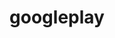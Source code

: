 ---
layout: redirect
title: googleplay
link: https://play.google.com/store/apps/dev?id=5937321955284727208
verb: release
---
